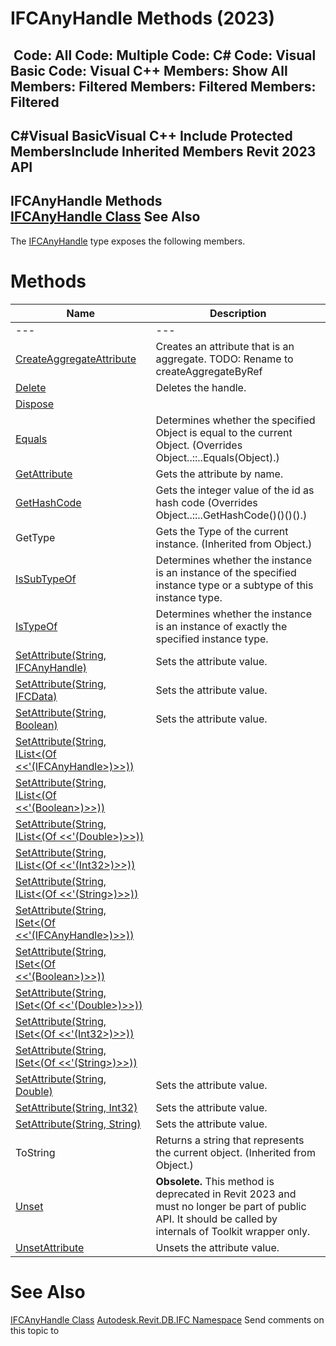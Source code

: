 # IFCAnyHandle Methods (2023)

﻿
 Code: All Code: Multiple Code: C# Code: Visual Basic Code: Visual C++  Members: Show All Members: Filtered Members: Filtered Members: Filtered   
---  
C#Visual BasicVisual C++
Include Protected MembersInclude Inherited Members
Revit 2023 API  
---  
IFCAnyHandle Methods  
[IFCAnyHandle Class](8b893943-70fa-94bf-90be-1523d516ecb3.md "IFCAnyHandle Class") See Also  
---  
The [IFCAnyHandle](8b893943-70fa-94bf-90be-1523d516ecb3.md "IFCAnyHandle Class") type exposes the following members.
# Methods
| Name | Description |
| --- | --- |
| --- | --- | --- |
| [CreateAggregateAttribute](761e7923-0861-d882-63ac-6cb61e62ee2f.md "CreateAggregateAttribute Method") | Creates an attribute that is an aggregate. TODO: Rename to createAggregateByRef |
| [Delete](f3fc20a7-9cbb-e9c2-0894-b4c9277ac4d1.md "Delete Method") | Deletes the handle. |
| [Dispose](3567b524-9ce9-cc52-0576-29893213f4f3.md "Dispose Method") |
| [Equals](9b7669ae-794e-6a9e-29d9-e4ffbbbc6a22.md "Equals Method") | Determines whether the specified Object is equal to the current Object.  (Overrides Object..::..Equals(Object).) |
| [GetAttribute](2ee5df0d-54ed-73e7-25d3-6861d5f51092.md "GetAttribute Method") | Gets the attribute by name. |
| [GetHashCode](35e9f0b1-e277-5935-fdb8-a8a9397ed2d1.md "GetHashCode Method") | Gets the integer value of the id as hash code  (Overrides Object..::..GetHashCode()()()().) |
| GetType | Gets the Type of the current instance. (Inherited from Object.) |
| [IsSubTypeOf](a7f06a9b-4c83-c6ff-ed7b-6625f41985d4.md "IsSubTypeOf Method") | Determines whether the instance is an instance of the specified instance type or a subtype of this instance type. |
| [IsTypeOf](5e94f8e8-0ec3-ea5b-e46f-f16696fab7e3.md "IsTypeOf Method") | Determines whether the instance is an instance of exactly the specified instance type. |
| [SetAttribute(String, IFCAnyHandle)](5d6b9f6a-d25a-9766-009c-9379e4782dbd.md "SetAttribute Method \(String, IFCAnyHandle\)") | Sets the attribute value. |
| [SetAttribute(String, IFCData)](f2bcbc8f-58b7-b644-73ae-2713b456c4cd.md "SetAttribute Method \(String, IFCData\)") | Sets the attribute value. |
| [SetAttribute(String, Boolean)](a226efeb-5a09-0da5-c948-66f6dc331b4e.md "SetAttribute Method \(String, Boolean\)") | Sets the attribute value. |
| [SetAttribute(String, IList<(Of <<'(IFCAnyHandle>)>>))](789e5812-5195-8eb0-8a5b-ee188fccdc40.md "SetAttribute Method \(String, IList\(IFCAnyHandle\)\)") |
| [SetAttribute(String, IList<(Of <<'(Boolean>)>>))](fd6d2789-8499-512b-bae5-342b4a432570.md "SetAttribute Method \(String, IList\(Boolean\)\)") |
| [SetAttribute(String, IList<(Of <<'(Double>)>>))](738e90e5-9924-8399-27ad-1a6e099f83e3.md "SetAttribute Method \(String, IList\(Double\)\)") |
| [SetAttribute(String, IList<(Of <<'(Int32>)>>))](96cbef6a-6828-b026-cf5f-4104a7717b91.md "SetAttribute Method \(String, IList\(Int32\)\)") |
| [SetAttribute(String, IList<(Of <<'(String>)>>))](ff7c884c-5301-1641-8f11-45264b536cd3.md "SetAttribute Method \(String, IList\(String\)\)") |
| [SetAttribute(String, ISet<(Of <<'(IFCAnyHandle>)>>))](afef86a9-8745-fcc6-e844-f32ab917ce4b.md "SetAttribute Method \(String, ISet\(IFCAnyHandle\)\)") |
| [SetAttribute(String, ISet<(Of <<'(Boolean>)>>))](0dd5676c-aaa3-eed5-5d87-3da3a33541ea.md "SetAttribute Method \(String, ISet\(Boolean\)\)") |
| [SetAttribute(String, ISet<(Of <<'(Double>)>>))](f4cf6032-f724-525b-fd7e-9eb72904c78a.md "SetAttribute Method \(String, ISet\(Double\)\)") |
| [SetAttribute(String, ISet<(Of <<'(Int32>)>>))](310a9e9f-2a07-5af5-8160-581441bd2e90.md "SetAttribute Method \(String, ISet\(Int32\)\)") |
| [SetAttribute(String, ISet<(Of <<'(String>)>>))](285c5806-127c-332a-090f-b48e228e0ed7.md "SetAttribute Method \(String, ISet\(String\)\)") |
| [SetAttribute(String, Double)](a5a4bf0b-879a-d56a-ae79-3a011464b466.md "SetAttribute Method \(String, Double\)") | Sets the attribute value. |
| [SetAttribute(String, Int32)](7c4037bc-b04c-a834-f670-1608d3fdf719.md "SetAttribute Method \(String, Int32\)") | Sets the attribute value. |
| [SetAttribute(String, String)](85aac403-65ce-356e-2075-a2429a712509.md "SetAttribute Method \(String, String\)") | Sets the attribute value. |
| ToString | Returns a string that represents the current object. (Inherited from Object.) |
| [Unset](dac777b7-8a98-219d-6e8c-706a8003baf9.md "Unset Method") | **Obsolete.** This method is deprecated in Revit 2023 and must no longer be part of public API. It should be called by internals of Toolkit wrapper only. |
| [UnsetAttribute](a7877fdd-1aff-cbd4-27a4-670cb227e728.md "UnsetAttribute Method") | Unsets the attribute value. |

# See Also
[IFCAnyHandle Class](8b893943-70fa-94bf-90be-1523d516ecb3.md "IFCAnyHandle Class")
[Autodesk.Revit.DB.IFC Namespace](b823fafb-1ba1-896b-4097-142c2817ce74.md "Autodesk.Revit.DB.IFC Namespace")
Send comments on this topic to 